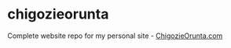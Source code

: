 # chigozieorunta

Complete website repo for my personal site - <a href="https://www.chigozieorunta.com">ChigozieOrunta.com</a>
